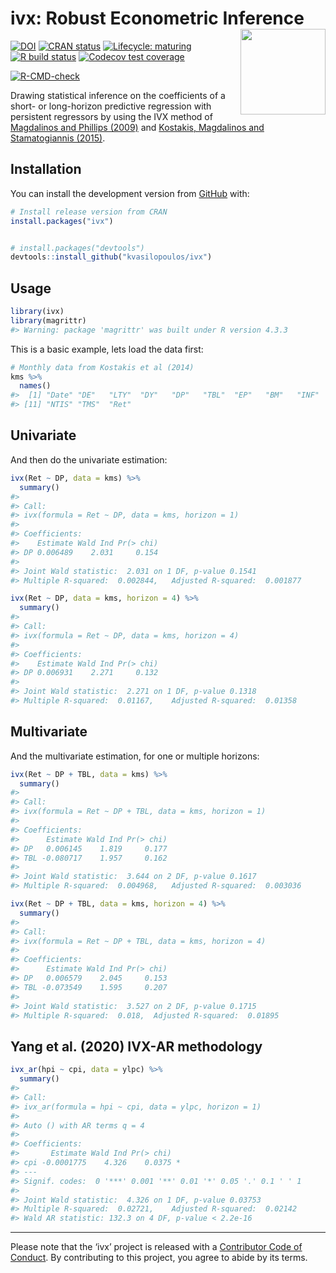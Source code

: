 
# ivx: Robust Econometric Inference <img src='man/figures/logo.png' align="right" height="136.5" />

<!-- badges: start -->

[![DOI](https://zenodo.org/badge/137785074.svg)](https://zenodo.org/badge/latestdoi/137785074)
[![CRAN
status](https://www.r-pkg.org/badges/version/ivx)](https://cran.r-project.org/package=ivx)
[![Lifecycle:
maturing](https://img.shields.io/badge/lifecycle-maturing-blue.svg)](https://www.tidyverse.org/lifecycle/#maturing)
[![R build
status](https://github.com/kvasilopoulos/ivx/workflows/R-CMD-check/badge.svg)](https://github.com/kvasilopoulos/ivx/actions)
[![Codecov test
coverage](https://codecov.io/gh/kvasilopoulos/ivx/branch/master/graph/badge.svg)](https://codecov.io/gh/kvasilopoulos/ivx?branch=master)

[![R-CMD-check](https://github.com/kvasilopoulos/ivx/actions/workflows/R-CMD-check.yaml/badge.svg)](https://github.com/kvasilopoulos/ivx/actions/workflows/R-CMD-check.yaml)
<!-- badges: end -->

Drawing statistical inference on the coefficients of a short- or
long-horizon predictive regression with persistent regressors by using
the IVX method of [Magdalinos and Phillips
(2009)](doi:10.1017/S0266466608090154) and [Kostakis, Magdalinos and
Stamatogiannis (2015)](doi:10.1093/rfs/hhu139).

## Installation

You can install the development version from
[GitHub](https://github.com/) with:

``` r
# Install release version from CRAN
install.packages("ivx")


# install.packages("devtools")
devtools::install_github("kvasilopoulos/ivx")
```

## Usage

``` r
library(ivx)
library(magrittr)
#> Warning: package 'magrittr' was built under R version 4.3.3
```

This is a basic example, lets load the data first:

``` r
# Monthly data from Kostakis et al (2014)
kms %>%
  names()
#>  [1] "Date" "DE"   "LTY"  "DY"   "DP"   "TBL"  "EP"   "BM"   "INF"  "DFY" 
#> [11] "NTIS" "TMS"  "Ret"
```

## Univariate

And then do the univariate estimation:

``` r
ivx(Ret ~ DP, data = kms) %>% 
  summary()
#> 
#> Call:
#> ivx(formula = Ret ~ DP, data = kms, horizon = 1)
#> 
#> Coefficients:
#>    Estimate Wald Ind Pr(> chi)
#> DP 0.006489    2.031     0.154
#> 
#> Joint Wald statistic:  2.031 on 1 DF, p-value 0.1541
#> Multiple R-squared:  0.002844,   Adjusted R-squared:  0.001877

ivx(Ret ~ DP, data = kms, horizon = 4) %>% 
  summary()
#> 
#> Call:
#> ivx(formula = Ret ~ DP, data = kms, horizon = 4)
#> 
#> Coefficients:
#>    Estimate Wald Ind Pr(> chi)
#> DP 0.006931    2.271     0.132
#> 
#> Joint Wald statistic:  2.271 on 1 DF, p-value 0.1318
#> Multiple R-squared:  0.01167,    Adjusted R-squared:  0.01358
```

## Multivariate

And the multivariate estimation, for one or multiple horizons:

``` r
ivx(Ret ~ DP + TBL, data = kms) %>% 
  summary()
#> 
#> Call:
#> ivx(formula = Ret ~ DP + TBL, data = kms, horizon = 1)
#> 
#> Coefficients:
#>      Estimate Wald Ind Pr(> chi)
#> DP   0.006145    1.819     0.177
#> TBL -0.080717    1.957     0.162
#> 
#> Joint Wald statistic:  3.644 on 2 DF, p-value 0.1617
#> Multiple R-squared:  0.004968,   Adjusted R-squared:  0.003036

ivx(Ret ~ DP + TBL, data = kms, horizon = 4) %>% 
  summary()
#> 
#> Call:
#> ivx(formula = Ret ~ DP + TBL, data = kms, horizon = 4)
#> 
#> Coefficients:
#>      Estimate Wald Ind Pr(> chi)
#> DP   0.006579    2.045     0.153
#> TBL -0.073549    1.595     0.207
#> 
#> Joint Wald statistic:  3.527 on 2 DF, p-value 0.1715
#> Multiple R-squared:  0.018,  Adjusted R-squared:  0.01895
```

## Yang et al. (2020) IVX-AR methodology

``` r
ivx_ar(hpi ~ cpi, data = ylpc) %>% 
  summary()
#> 
#> Call:
#> ivx_ar(formula = hpi ~ cpi, data = ylpc, horizon = 1)
#> 
#> Auto () with AR terms q = 4
#> 
#> Coefficients:
#>       Estimate Wald Ind Pr(> chi)  
#> cpi -0.0001775    4.326    0.0375 *
#> ---
#> Signif. codes:  0 '***' 0.001 '**' 0.01 '*' 0.05 '.' 0.1 ' ' 1
#> 
#> Joint Wald statistic:  4.326 on 1 DF, p-value 0.03753
#> Multiple R-squared:  0.02721,    Adjusted R-squared:  0.02142
#> Wald AR statistic: 132.3 on 4 DF, p-value < 2.2e-16
```

<!--
#### To-do  
&#10;* The Bonferroni method 
  - Cavanagh et al (1995)   
  - Campbell and Yogo (2006)    
* A conditional likelihood approach 
  - Jansson and Moreira (2006)  
* A control function approach   
  - Elliot (2001)
-->

------------------------------------------------------------------------

Please note that the ‘ivx’ project is released with a [Contributor Code
of
Conduct](https://github.com/kvasilopoulos/ivx/blob/master/.github/CODE_OF_CONDUCT.md).
By contributing to this project, you agree to abide by its terms.
